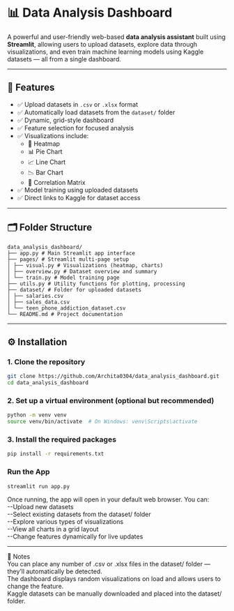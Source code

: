 # 📊 Data Analysis Dashboard

A powerful and user-friendly web-based **data analysis assistant** built using **Streamlit**, allowing users to upload datasets, explore data through visualizations, and even train machine learning models using Kaggle datasets — all from a single dashboard.

---

## 🚀 Features

- ✅ Upload datasets in `.csv` or `.xlsx` format
- ✅ Automatically load datasets from the `dataset/` folder
- ✅ Dynamic, grid-style dashboard
- ✅ Feature selection for focused analysis
- ✅ Visualizations include:
  - 📌 Heatmap
  - 📊 Pie Chart
  - 📈 Line Chart
  - 📉 Bar Chart
  - 🔗 Correlation Matrix
- ✅ Model training using uploaded datasets
- ✅ Direct links to Kaggle for dataset access

---

## 🗂️ Folder Structure
```
data_analysis_dashboard/
├── app.py # Main Streamlit app interface
├── pages/ # Streamlit multi-page setup
│ ├── visual.py # Visualizations (heatmap, charts)
│ ├── overview.py # Dataset overview and summary
│ └── train.py # Model training page
├── utils.py # Utility functions for plotting, processing
├── dataset/ # Folder for uploaded datasets
│ ├── salaries.csv
│ ├── sales_data.csv
│ └── teen_phone_addiction_dataset.csv
└── README.md # Project documentation
```
---

## ⚙️ Installation

### 1. Clone the repository

```bash
git clone https://github.com/Archita0304/data_analysis_dashboard.git
cd data_analysis_dashboard
```

### 2. Set up a virtual environment (optional but recommended)

```bash
python -m venv venv
source venv/bin/activate  # On Windows: venv\Scripts\activate
```

### 3. Install the required packages

```bash
pip install -r requirements.txt
```

### Run the App
```bash
streamlit run app.py
```
Once running, the app will open in your default web browser. You can:<br>
--Upload new datasets<br>
--Select existing datasets from the dataset/ folder<br>
--Explore various types of visualizations<br>
--View all charts in a grid layout<br>
--Change features dynamically for live updates<br>

---
🧠 Notes<br>
You can place any number of .csv or .xlsx files in the dataset/ folder — they’ll automatically be detected.<br>
The dashboard displays random visualizations on load and allows users to change the feature.<br>
Kaggle datasets can be manually downloaded and placed into the dataset/ folder.<br>


